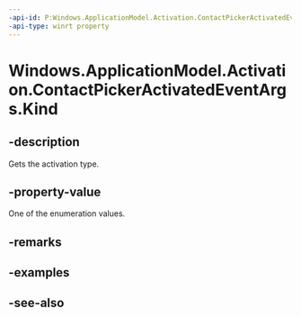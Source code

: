 ----api-id: P:Windows.ApplicationModel.Activation.ContactPickerActivatedEventArgs.Kind
-api-type: winrt property
---<!-- Property syntaxpublic Windows.ApplicationModel.Activation.ActivationKind Kind { get; }--># Windows.ApplicationModel.Activation.ContactPickerActivatedEventArgs.Kind## -descriptionGets the activation type.## -property-valueOne of the enumeration values.## -remarks## -examples## -see-also